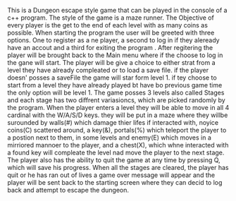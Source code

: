 This is a Dungeon escape style game that can be played in the console of a c++ program. The style of the game is a maze runner.
The Objective of every player is the get to the end of each level with as many coins as possible. 
When starting the program the user will be greeted with three options.
One to register as a ne player, a second to log in if they aleready have an accout and a third for exiting the program .
After regitering the player will be brought back to the Main menu where if the choose to log in the gane will start.
The player will be give a choice to either strat from a level they have already compleated or to load a save file. 
if the player doesn' posses a saveFile the game will star form level 1. 
if tey choose to start from a level they have already played bt have bo previous game time the only option will be level 1.
The game posses 3 levels also called Stages and each stage has two diffrent variasioncs, which are picked randomly by the program.
When the player enters a level they will be able to move in all 4 cardinal with the W/A/S/D keys.
they will be put in a maze where they willbe surounded by walls(#) which damage thier lifes if interacted with, noyice coins(C) scattered around, a key(&),
portals(%) which teleport the player to a postion next to them, in some levels and enemy(E) which moves in a mirriored mannoer to the player,
and a chest(X), which whne interacted with a found key will compleate the level nad move the player to the next stage.
The player also has the ability to quit the game at any time by pressing Q, which will save his progress.
When all the stages are cleared, the player has quit or he has ran out of lives a game over message will appear and the player will be sent back to the starting screen where they can decid
to log back and attempt to escape the dungeon.

